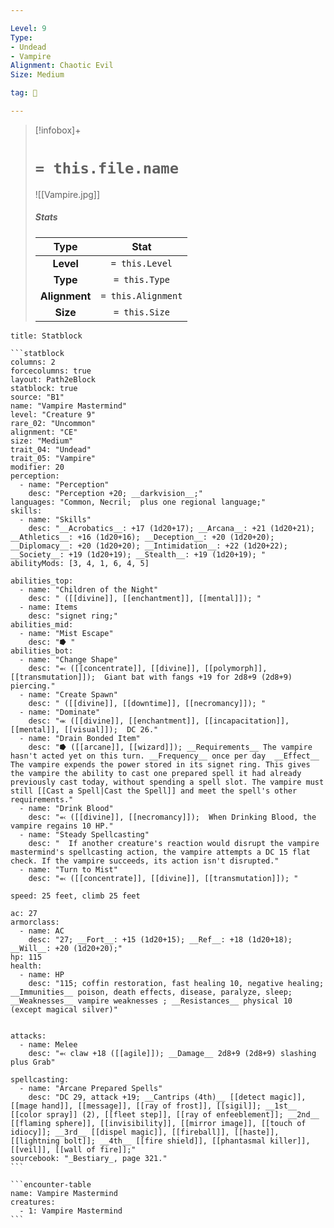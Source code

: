 ```yaml
---

Level: 9
Type:
- Undead
- Vampire
Alignment: Chaotic Evil
Size: Medium

tag: 👹

---
```


> [!infobox]+
> #  `= this.file.name`
> ![[Vampire.jpg]]
> ##### Stats
> Type | Stat |
> :---:|:---:|
> **Level** | `= this.Level` |
> **Type** | `= this.Type` |
> **Alignment** | `= this.Alignment` |
> **Size** | `= this.Size` |



````ad-info
title: Statblock

```statblock
columns: 2
forcecolumns: true
layout: Path2eBlock
statblock: true
source: "B1"
name: "Vampire Mastermind"
level: "Creature 9"
rare_02: "Uncommon"
alignment: "CE"
size: "Medium"
trait_04: "Undead"
trait_05: "Vampire"
modifier: 20
perception:
  - name: "Perception"
    desc: "Perception +20; __darkvision__;"
languages: "Common, Necril;  plus one regional language;"
skills:
  - name: "Skills"
    desc: "__Acrobatics__: +17 (1d20+17); __Arcana__: +21 (1d20+21); __Athletics__: +16 (1d20+16); __Deception__: +20 (1d20+20); __Diplomacy__: +20 (1d20+20); __Intimidation__: +22 (1d20+22); __Society__: +19 (1d20+19); __Stealth__: +19 (1d20+19); "
abilityMods: [3, 4, 1, 6, 4, 5]

abilities_top:
  - name: "Children of the Night"
    desc: " ([[divine]], [[enchantment]], [[mental]]); "
  - name: Items
    desc: "signet ring;"
abilities_mid:
  - name: "Mist Escape"
    desc: "⭓ "
abilities_bot:
  - name: "Change Shape"
    desc: "⬻ ([[concentrate]], [[divine]], [[polymorph]], [[transmutation]]);  Giant bat with fangs +19 for 2d8+9 (2d8+9) piercing."
  - name: "Create Spawn"
    desc: " ([[divine]], [[downtime]], [[necromancy]]); "
  - name: "Dominate"
    desc: "⬺ ([[divine]], [[enchantment]], [[incapacitation]], [[mental]], [[visual]]);  DC 26."
  - name: "Drain Bonded Item"
    desc: "⭓ ([[arcane]], [[wizard]]); __Requirements__ The vampire hasn't acted yet on this turn. __Frequency__ once per day  __Effect__  The vampire expends the power stored in its signet ring. This gives the vampire the ability to cast one prepared spell it had already previously cast today, without spending a spell slot. The vampire must still [[Cast a Spell|Cast the Spell]] and meet the spell's other requirements."
  - name: "Drink Blood"
    desc: "⬻ ([[divine]], [[necromancy]]);  When Drinking Blood, the vampire regains 10 HP."
  - name: "Steady Spellcasting"
    desc: "  If another creature's reaction would disrupt the vampire mastermind's spellcasting action, the vampire attempts a DC 15 flat check. If the vampire succeeds, its action isn't disrupted."
  - name: "Turn to Mist"
    desc: "⬻ ([[concentrate]], [[divine]], [[transmutation]]); "

speed: 25 feet, climb 25 feet

ac: 27
armorclass:
  - name: AC
    desc: "27; __Fort__: +15 (1d20+15); __Ref__: +18 (1d20+18); __Will__: +20 (1d20+20);"
hp: 115
health:
  - name: HP
    desc: "115; coffin restoration, fast healing 10, negative healing; __Immunities__ poison, death effects, disease, paralyze, sleep; __Weaknesses__ vampire weaknesses ; __Resistances__ physical 10 (except magical silver)"


attacks:
  - name: Melee
    desc: "⬻ claw +18 ([[agile]]); __Damage__ 2d8+9 (2d8+9) slashing plus Grab"

spellcasting:
  - name: "Arcane Prepared Spells"
    desc: "DC 29, attack +19; __Cantrips (4th)__ [[detect magic]], [[mage hand]], [[message]], [[ray of frost]], [[sigil]]; __1st__ [[color spray]] (2), [[fleet step]], [[ray of enfeeblement]]; __2nd__ [[flaming sphere]], [[invisibility]], [[mirror image]], [[touch of idiocy]]; __3rd__ [[dispel magic]], [[fireball]], [[haste]], [[lightning bolt]]; __4th__ [[fire shield]], [[phantasmal killer]], [[veil]], [[wall of fire]];"
sourcebook: "_Bestiary_, page 321."
```

```encounter-table
name: Vampire Mastermind
creatures:
  - 1: Vampire Mastermind
```

````


